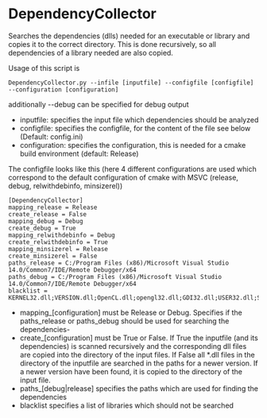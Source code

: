 # DependencyCollector
Searches the dependencies (dlls) needed for an executable or library and copies it to the correct directory. This is done recursively, so all dependencies of a library needed are also copied.

Usage of this script is
```
DependencyCollector.py --infile [inputfile] --configfile [configfile] --configuration [configuration]
```
additionally --debug can be specified for debug output
* inputfile: specifies the input file which dependencies should be analyzed
* configfile: specifies the configfile, for the content of the file see below (Default: config.ini)
* configuration: specifies the configuration, this is needed for a cmake build environment (default: Release)

The configfile looks like this (here 4 different configurations are used which correspond to the default configuration of cmake with MSVC (release, debug, relwithdebinfo, minsizerel))
```
[DependencyCollector]
mapping_release = Release
create_release = False
mapping_debug = Debug
create_debug = True
mapping_relwithdebinfo = Debug
create_relwithdebinfo = True
mapping_minsizerel = Release
create_minsizerel = False
paths_release = C:/Program Files (x86)/Microsoft Visual Studio 14.0/Common7/IDE/Remote Debugger/x64
paths_debug = C:/Program Files (x86)/Microsoft Visual Studio 14.0/Common7/IDE/Remote Debugger/x64
blacklist = KERNEL32.dll;VERSION.dll;OpenCL.dll;opengl32.dll;GDI32.dll;USER32.dll;SHELL32.dll;ole32.dll;ADVAPI32.dll;WS2_32.dll;MPR.dll;
```
* mapping_[configuration] must be Release or Debug. Specifies if the paths_release or paths_debug should be used for searching the dependencies-
* create_[configuration] must be True or False. If True the inputfile (and its dependencies) is scanned recursively and the corresponding dll files are copied into the directory of the input files. If False all *.dll files in the directory of the inputfile are searched in the paths for a newer version. If a newer version have been found, it is copied to the directory of the input file.
* paths_[debug|release] specifies the paths which are used for finding the dependencies
* blacklist specifies a list of libraries which should not be searched
